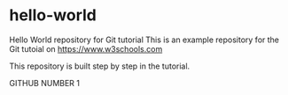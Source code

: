 # hello-world
Hello World repository for Git tutorial
This is an example repository for the Git tutoial on https://www.w3schools.com

This repository is built step by step in the tutorial.

GITHUB NUMBER 1
